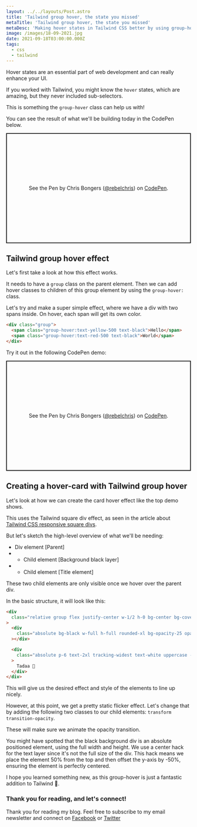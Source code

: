 ```yaml
---
layout: ../../layouts/Post.astro
title: 'Tailwind group hover, the state you missed'
metaTitle: 'Tailwind group hover, the state you missed'
metaDesc: 'Making hover states in Tailwind CSS better by using group-hover'
image: /images/18-09-2021.jpg
date: 2021-09-18T03:00:00.000Z
tags:
  - css
  - tailwind
---
```


Hover states are an essential part of web development and can really enhance your UI.

If you worked with Tailwind, you might know the `hover` states, which are amazing, but they never included sub-selectors.

This is something the `group-hover` class can help us with!

You can see the result of what we'll be building today in the CodePen below.

 <p class="codepen" data-height="300" data-theme-id="dark" data-default-tab="js,result" data-slug-hash="OJgpqbr" data-user="rebelchris" style="height: 300px; box-sizing: border-box; display: flex; align-items: center; justify-content: center; border: 2px solid; margin: 1em 0; padding: 1em;">
  <span>See the Pen <a href="https://codepen.io/rebelchris/pen/OJgpqbr">
  </a> by Chris Bongers (<a href="https://codepen.io/rebelchris">@rebelchris</a>)
  on <a href="https://codepen.io">CodePen</a>.</span>
</p>
<script async src="https://cpwebassets.codepen.io/assets/embed/ei.js"></script>

## Tailwind group hover effect

Let's first take a look at how this effect works.

It needs to have a `group` class on the parent element.
Then we can add hover classes to children of this group element by using the `group-hover:` class.

Let's try and make a super simple effect, where we have a div with two spans inside. On hover, each span will get its own color.

```html
<div class="group">
  <span class="group-hover:text-yellow-500 text-black">Hello</span>
  <span class="group-hover:text-red-500 text-black">World</span>
</div>
```

Try it out in the following CodePen demo:

<p class="codepen" data-height="300" data-theme-id="dark" data-default-tab="js,result" data-slug-hash="KKqWEod" data-user="rebelchris" style="height: 300px; box-sizing: border-box; display: flex; align-items: center; justify-content: center; border: 2px solid; margin: 1em 0; padding: 1em;">
  <span>See the Pen <a href="https://codepen.io/rebelchris/pen/KKqWEod">
  </a> by Chris Bongers (<a href="https://codepen.io/rebelchris">@rebelchris</a>)
  on <a href="https://codepen.io">CodePen</a>.</span>
</p>
<script async src="https://cpwebassets.codepen.io/assets/embed/ei.js"></script>

## Creating a hover-card with Tailwind group hover

Let's look at how we can create the card hover effect like the top demo shows.

This uses the Tailwind square div effect, as seen in the article about [Tailwind CSS responsive square divs](https://daily-dev-tips.com/posts/tailwind-css-responsive-square-divs/).

But let's sketch the high-level overview of what we'll be needing:

- Div element [Parent]
- - Child element [Background black layer]
- - Child element [Title element]

These two child elements are only visible once we hover over the parent div.

In the basic structure, it will look like this:

```html
<div
  class="relative group flex justify-center w-1/2 h-0 bg-center bg-cover border-2 border-gray-300 shadow-lg pb-1-2 rounded-xl bg-image"
>
  <div
    class="absolute bg-black w-full h-full rounded-xl bg-opacity-25 opacity-0 group-hover:opacity-100"
  ></div>

  <div
    class="absolute p-6 text-2xl tracking-widest text-white uppercase -translate-y-1/2 bg-black bg-opacity-75 opacity-0 top-1/2 rounded-xl group-hover:opacity-100"
  >
    Tadaa 🎉
  </div>
</div>
```

This will give us the desired effect and style of the elements to line up nicely.

However, at this point, we get a pretty static flicker effect. Let's change that by adding the following two classes to our child elements: `transform transition-opacity`.

These will make sure we animate the opacity transition.

You might have spotted that the black background div is an absolute positioned element, using the full width and height.
We use a center hack for the text layer since it's not the full size of the div.
This hack means we place the element 50% from the top and then offset the y-axis by -50%, ensuring the element is perfectly centered.

I hope you learned something new, as this group-hover is just a fantastic addition to Tailwind 🎉.

### Thank you for reading, and let's connect!

Thank you for reading my blog. Feel free to subscribe to my email newsletter and connect on [Facebook](https://www.facebook.com/DailyDevTipsBlog) or [Twitter](https://twitter.com/DailyDevTips1)
